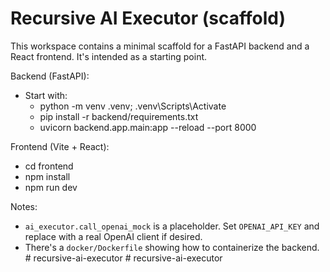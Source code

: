 # Recursive AI Executor (scaffold)

This workspace contains a minimal scaffold for a FastAPI backend and a React frontend. It's intended as a starting point.

Backend (FastAPI):
- Start with:
  - python -m venv .venv; .venv\Scripts\Activate
  - pip install -r backend/requirements.txt
  - uvicorn backend.app.main:app --reload --port 8000

Frontend (Vite + React):
- cd frontend
- npm install
- npm run dev

Notes:
- `ai_executor.call_openai_mock` is a placeholder. Set `OPENAI_API_KEY` and replace with a real OpenAI client if desired.
- There's a `docker/Dockerfile` showing how to containerize the backend.
#   r e c u r s i v e - a i - e x e c u t o r  
 #   r e c u r s i v e - a i - e x e c u t o r  
 